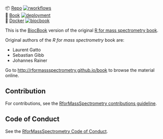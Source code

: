 <!-- badges: start -->
📦 [Repo](https://github.com/js2264/R4MS) [![rworkflows](https://img.shields.io/github/actions/workflow/status/js2264/R4MS/rworkflows.yml?label=Package%20check)](https://github.com/js2264/R4MS/actions/workflows/rworkflows.yml)   
📖 [Book](https://js2264.github.io/R4MS/) [![deployment](https://img.shields.io/github/actions/workflow/status/js2264/R4MS/pages/pages-build-deployment?label=Book%20deployment)](https://github.com/js2264/R4MS/actions/workflows/pages/pages-build-deployment)  
🐳 [Docker](https://github.com/js2264/R4MS/pkgs/container/R4MS) [![biocbook](https://img.shields.io/github/actions/workflow/status/js2264/R4MS/biocbook.yml?label=Docker%20image)](https://github.com/js2264/R4MS/actions/workflows/biocbook.yml)  
<!-- badges: end -->

This is the [BiocBook](https://www.bioconductor.org/packages/release/bioc/html/BiocBook.html) version of the original [R for mass spectrometry book](https://rformassspectrometry.github.io/book). 

Original authors of the *R for mass spectrometry* book are: 

- Laurent Gatto
- Sebastian Gibb
- Johannes Rainer

Go to http://rformassspectrometry.github.io/book to browse the
material online.


## Contribution

For contributions, see the [RforMassSpectrometry contributions
guideline](https://rformassspectrometry.github.io/RforMassSpectrometry/articles/RforMassSpectrometry.html#contributions).


## Code of Conduct

See the [RforMassSpectrometry Code of
Conduct](https://rformassspectrometry.github.io/RforMassSpectrometry/articles/RforMassSpectrometry.html#code-of-conduct).
